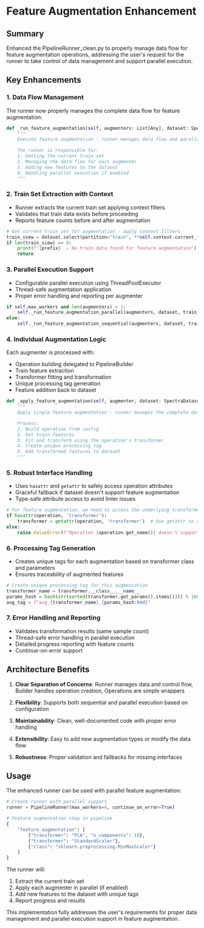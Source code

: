 # Feature Augmentation Enhancement

## Summary

Enhanced the PipelineRunner_clean.py to properly manage data flow for feature augmentation operations, addressing the user's request for the runner to take control of data management and support parallel execution.

## Key Enhancements

### 1. **Data Flow Management**
The runner now properly manages the complete data flow for feature augmentation:

```python
def _run_feature_augmentation(self, augmenters: List[Any], dataset: SpectraDataset, prefix: str):
    """
    Execute feature augmentation - runner manages data flow and parallel execution

    The runner is responsible for:
    1. Getting the current train set
    2. Managing the data flow for each augmenter
    3. Adding new features to the dataset
    4. Handling parallel execution if enabled
    """
```

### 2. **Train Set Extraction with Context**
- Runner extracts the current train set applying context filters
- Validates that train data exists before proceeding
- Reports feature counts before and after augmentation

```python
# Get current train set for augmentation - apply context filters
train_view = dataset.select(partition="train", **self.context.current_filters)
if len(train_view) == 0:
    print(f"{prefix}  ⚠️ No train data found for feature augmentation")
    return
```

### 3. **Parallel Execution Support**
- Configurable parallel execution using ThreadPoolExecutor
- Thread-safe augmentation application
- Proper error handling and reporting per augmenter

```python
if self.max_workers and len(augmenters) > 1:
    self._run_feature_augmentation_parallel(augmenters, dataset, train_view, prefix)
else:
    self._run_feature_augmentation_sequential(augmenters, dataset, train_view, prefix)
```

### 4. **Individual Augmentation Logic**
Each augmenter is processed with:
- Operation building delegated to PipelineBuilder
- Train feature extraction
- Transformer fitting and transformation
- Unique processing tag generation
- Feature addition back to dataset

```python
def _apply_feature_augmentation(self, augmenter, dataset: SpectraDataset, train_view, prefix: str, aug_num: Optional[int] = None):
    """
    Apply single feature augmentation - runner manages the complete data flow

    Process:
    1. Build operation from config
    2. Get train features
    3. Fit and transform using the operation's transformer
    4. Create unique processing tag
    5. Add transformed features to dataset
    """
```

### 5. **Robust Interface Handling**
- Uses `hasattr` and `getattr` to safely access operation attributes
- Graceful fallback if dataset doesn't support feature augmentation
- Type-safe attribute access to avoid linter issues

```python
# For feature augmentation, we need to access the underlying transformer
if hasattr(operation, 'transformer'):
    transformer = getattr(operation, 'transformer')  # Use getattr to avoid linter issues
else:
    raise ValueError(f"Operation {operation.get_name()} doesn't support feature augmentation (no transformer attribute)")
```

### 6. **Processing Tag Generation**
- Creates unique tags for each augmentation based on transformer class and parameters
- Ensures traceability of augmented features

```python
# Create unique processing tag for this augmentation
transformer_name = transformer.__class__.__name__
params_hash = hash(str(sorted(transformer.get_params().items()))) % 10000
aug_tag = f"aug_{transformer_name}_{params_hash:04d}"
```

### 7. **Error Handling and Reporting**
- Validates transformation results (same sample count)
- Thread-safe error handling in parallel execution
- Detailed progress reporting with feature counts
- Continue-on-error support

## Architecture Benefits

1. **Clear Separation of Concerns**: Runner manages data and control flow, Builder handles operation creation, Operations are simple wrappers

2. **Flexibility**: Supports both sequential and parallel execution based on configuration

3. **Maintainability**: Clean, well-documented code with proper error handling

4. **Extensibility**: Easy to add new augmentation types or modify the data flow

5. **Robustness**: Proper validation and fallbacks for missing interfaces

## Usage

The enhanced runner can be used with parallel feature augmentation:

```python
# Create runner with parallel support
runner = PipelineRunner(max_workers=4, continue_on_error=True)

# Feature augmentation step in pipeline
{
    "feature_augmentation": [
        {"transformer": "PCA", "n_components": 10},
        {"transformer": "StandardScaler"},
        {"class": "sklearn.preprocessing.MinMaxScaler"}
    ]
}
```

The runner will:
1. Extract the current train set
2. Apply each augmenter in parallel (if enabled)
3. Add new features to the dataset with unique tags
4. Report progress and results

This implementation fully addresses the user's requirements for proper data management and parallel execution support in feature augmentation.
